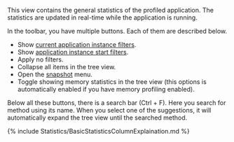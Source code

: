 This view contains the general statistics of the profiled application.
The statistics are updated in real-time while the application is running.

In the toolbar, you have multiple buttons. Each of them are described below.
- Show [current application instance filters](../../features/ProfilingDataFiltering#application-instance-filters).
- Show [application instance start filters](../../features/ProfilingDataFiltering#application-instance-start-filters).
- Apply no filters.
- Collapse all items in the tree view.
- Open the [snapshot](../../views/applicationInstanceDockWindow/StatsSnapshotView) menu.
- Toggle showing memory statistics in the tree view (this options is automatically enabled if you have memory profiling enabled).

Below all these buttons, there is a search bar (Ctrl + F). Here you search for method using its name. When you select one of the suggestions, it will automatically expand the tree view until the searched method.

{% include Statistics/BasicStatisticsColumnExplaination.md %}